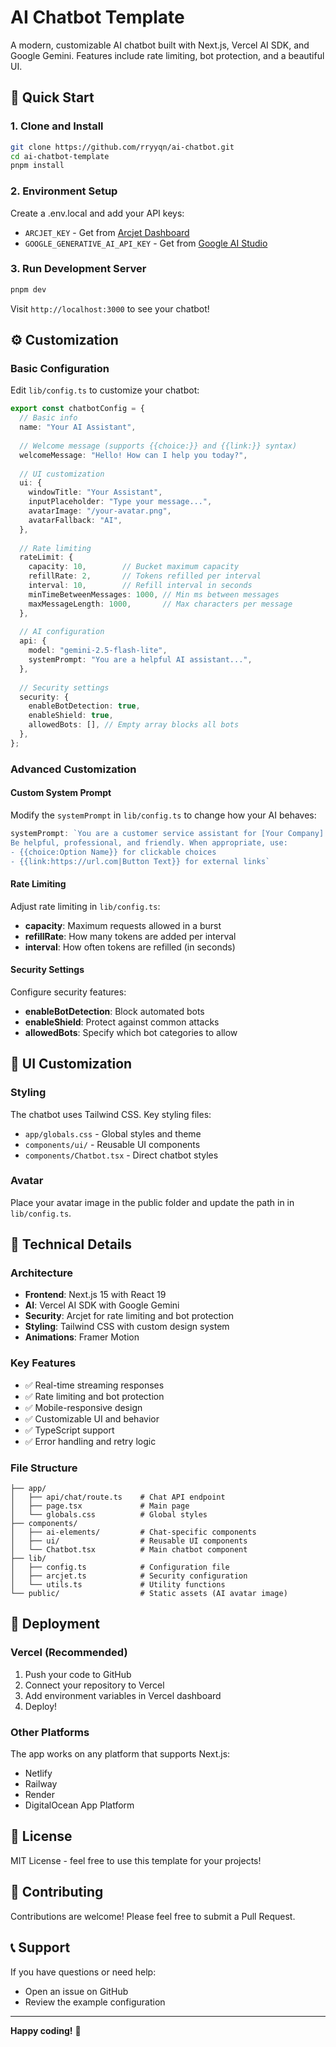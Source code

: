 # AI Chatbot Template

A modern, customizable AI chatbot built with Next.js, Vercel AI SDK, and Google Gemini. Features include rate limiting, bot protection, and a beautiful UI.

## 🚀 Quick Start

### 1. Clone and Install

```bash
git clone https://github.com/rryyqn/ai-chatbot.git
cd ai-chatbot-template
pnpm install
```

### 2. Environment Setup

Create a .env.local and add your API keys:

- `ARCJET_KEY` - Get from [Arcjet Dashboard](https://app.arcjet.com)
- `GOOGLE_GENERATIVE_AI_API_KEY` - Get from [Google AI Studio](https://aistudio.google.com/app/apikey)

### 3. Run Development Server

```bash
pnpm dev
```

Visit `http://localhost:3000` to see your chatbot!

## ⚙️ Customization

### Basic Configuration

Edit `lib/config.ts` to customize your chatbot:

```typescript
export const chatbotConfig = {
  // Basic info
  name: "Your AI Assistant",
  
  // Welcome message (supports {{choice:}} and {{link:}} syntax)
  welcomeMessage: "Hello! How can I help you today?",
  
  // UI customization
  ui: {
    windowTitle: "Your Assistant",
    inputPlaceholder: "Type your message...",
    avatarImage: "/your-avatar.png",
    avatarFallback: "AI",
  },
  
  // Rate limiting
  rateLimit: {
    capacity: 10,        // Bucket maximum capacity
    refillRate: 2,       // Tokens refilled per interval
    interval: 10,        // Refill interval in seconds
    minTimeBetweenMessages: 1000, // Min ms between messages
    maxMessageLength: 1000,       // Max characters per message
  },
  
  // AI configuration
  api: {
    model: "gemini-2.5-flash-lite",
    systemPrompt: "You are a helpful AI assistant...",
  },
  
  // Security settings
  security: {
    enableBotDetection: true,
    enableShield: true,
    allowedBots: [], // Empty array blocks all bots
  },
};
```

### Advanced Customization

#### Custom System Prompt

Modify the `systemPrompt` in `lib/config.ts` to change how your AI behaves:

```typescript
systemPrompt: `You are a customer service assistant for [Your Company]. 
Be helpful, professional, and friendly. When appropriate, use:
- {{choice:Option Name}} for clickable choices
- {{link:https://url.com|Button Text}} for external links`
```

#### Rate Limiting

Adjust rate limiting in `lib/config.ts`:

- **capacity**: Maximum requests allowed in a burst
- **refillRate**: How many tokens are added per interval
- **interval**: How often tokens are refilled (in seconds)

#### Security Settings

Configure security features:

- **enableBotDetection**: Block automated bots
- **enableShield**: Protect against common attacks
- **allowedBots**: Specify which bot categories to allow

## 🎨 UI Customization

### Styling

The chatbot uses Tailwind CSS. Key styling files:
- `app/globals.css` - Global styles and theme
- `components/ui/` - Reusable UI components
- `components/Chatbot.tsx` - Direct chatbot styles

### Avatar

Place your avatar image in the public folder and update the path in in `lib/config.ts`.

## 🔧 Technical Details

### Architecture

- **Frontend**: Next.js 15 with React 19
- **AI**: Vercel AI SDK with Google Gemini
- **Security**: Arcjet for rate limiting and bot protection
- **Styling**: Tailwind CSS with custom design system
- **Animations**: Framer Motion

### Key Features

- ✅ Real-time streaming responses
- ✅ Rate limiting and bot protection
- ✅ Mobile-responsive design
- ✅ Customizable UI and behavior
- ✅ TypeScript support
- ✅ Error handling and retry logic

### File Structure

```
├── app/
│   ├── api/chat/route.ts    # Chat API endpoint
│   ├── page.tsx             # Main page
│   └── globals.css          # Global styles
├── components/
│   ├── ai-elements/         # Chat-specific components
│   ├── ui/                  # Reusable UI components
│   └── Chatbot.tsx          # Main chatbot component
├── lib/
│   ├── config.ts            # Configuration file
│   ├── arcjet.ts            # Security configuration
│   └── utils.ts             # Utility functions
└── public/                  # Static assets (AI avatar image)
```

## 🚀 Deployment

### Vercel (Recommended)

1. Push your code to GitHub
2. Connect your repository to Vercel
3. Add environment variables in Vercel dashboard
4. Deploy!

### Other Platforms

The app works on any platform that supports Next.js:
- Netlify
- Railway
- Render
- DigitalOcean App Platform

## 📝 License

MIT License - feel free to use this template for your projects!

## 🤝 Contributing

Contributions are welcome! Please feel free to submit a Pull Request.

## 📞 Support

If you have questions or need help:
- Open an issue on GitHub
- Review the example configuration

---

**Happy coding!** 🎉